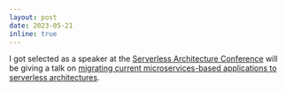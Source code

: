 ```yaml
---
layout: post
date: 2023-05-21
inline: true
---
```

I got selected as a speaker at the  <a href="https://serverless-architecture.io/berlin/">Serverless Architecture Conference</a> will be giving a talk on <a href="https://serverless-architecture.io/serverless-architecture-design/microservices-to-serverless-migration/">migrating current microservices-based applications to serverless architectures</a>.

